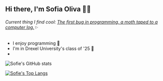 ## Hi there, I'm Sofia Oliva 👋✨
###### Current thing I find cool: [The first bug in programming, a moth taped to a computer log.](https://en.wikipedia.org/wiki/Software_bug)✨

- I enjoy programming 💬
- I'm in Drexel University's class of '25 🐉
- 
![Sofie's GitHub stats](https://github-readme-stats.vercel.app/api?username=SofiaOliva&show_icons=true&theme=dracula)

[![Sofie's Top Langs](https://github-readme-stats.vercel.app/api/top-langs/?username=SofieOliva&layout=compact)](https://github.com/SofieOliva/github-readme-stats&theme=dracula)
